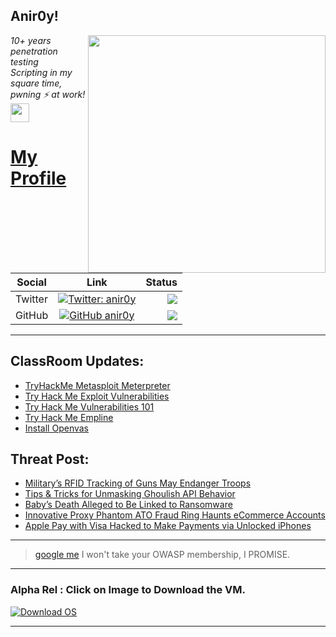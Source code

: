 <h2>Anir0y!</h2>
<img align='right' src="https://github-readme-stats.vercel.app/api?username=anir0y&show_icons=true&theme=dark" width="380">
<p><em>10+ years penetration testing<br>
  Scripting in my square time, pwning ⚡ at work!<img src="https://media.giphy.com/media/WUlplcMpOCEmTGBtBW/giphy.gif" width="30"> 
</em></p>



# [My Profile](https://anir0y.in/refer=githubreadme)

| Social   |      Link      | Status|
|----------|:-------------:|--:|
| Twitter |  [![Twitter: anir0y](https://img.shields.io/twitter/follow/anir0y?label=Follow%20me&style=plastic)](https://twitter.com/anir0y)| ![](https://img.shields.io/badge/Status-Online-blue)|
| GitHub |    [![GitHub anir0y](https://img.shields.io/github/followers/anir0y?label=Fork%20me&style=plastic)](https://github.com/anir0y)   | ![](https://img.shields.io/badge/Status-Online-blue)|


---

## ClassRoom Updates:

<!-- CLASS:START -->
- [TryHackMe Metasploit Meterpreter](https://classroom.anir0y.in/post/tryhackme-meterpreter/)
- [Try Hack Me Exploit Vulnerabilities](https://classroom.anir0y.in/post/tryhackme-exploitingavulnerabilityv2.md/)
- [Try Hack Me Vulnerabilities 101](https://classroom.anir0y.in/post/tryhackme-vulnerabilities101/)
- [Try Hack Me Empline](https://classroom.anir0y.in/post/tryhackme-empline/)
- [Install Openvas](https://classroom.anir0y.in/post/howto-install-openvas/)
<!-- CLASS:END -->

## Threat Post:

<!-- THREAT:START -->
- [Military’s RFID Tracking of Guns May Endanger Troops](https://threatpost.com/military-rfid-track-guns-endanger-troops/175260/)
- [Tips & Tricks for Unmasking Ghoulish API Behavior](https://threatpost.com/unmasking-ghoulish-api-behavior/175253/)
- [Baby’s Death Alleged to Be Linked to Ransomware](https://threatpost.com/babys-death-linked-ransomware/175232/)
- [Innovative Proxy Phantom ATO Fraud Ring Haunts eCommerce Accounts](https://threatpost.com/proxy-phantom-fraud-ecommerce-accounts/175241/)
- [Apple Pay with Visa Hacked to Make Payments via Unlocked iPhones](https://threatpost.com/apple-pay-visa-hacked-unlocked-iphones/175229/)
<!-- THREAT:END -->
---


> [google me](https://google.com/search?q=@anir0y) I won't take your OWASP membership, I PROMISE. 

---
### Alpha Rel : Click on Image to Download the VM.
[![Download OS](https://i.imgur.com/4RUjCIA.png)](https://sourceforge.net/projects/classroom-os/files/latest/download)

---

